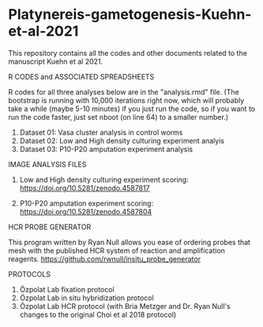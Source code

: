 # Platynereis-gametogenesis-Kuehn-et-al-2021
This repository contains all the codes and other documents related to the manuscript Kuehn et al 2021. 


R CODES and ASSOCIATED SPREADSHEETS

R codes for all three analyses below are in the "analysis.rmd" file. (The bootstrap is running with 10,000 iterations right now, which will probably take a while (maybe 5-10 minutes) if you just run the code, so if you want to run the code faster, just set nboot (on line 64) to a smaller number.)

1) Dataset 01: Vasa cluster analysis in control worms
2) Dataset 02: Low and High density culturing experiment analyis 
3) Dataset 03: P10-P20 amputation experiment analysis


IMAGE ANALYSIS FILES 
1) Low and High density culturing experiment scoring: https://doi.org/10.5281/zenodo.4587817

2) P10-P20 amputation experiment scoring: https://doi.org/10.5281/zenodo.4587804


HCR PROBE GENERATOR

This program written by Ryan Null allows you ease of ordering probes that mesh with the published HCR system of reaction and amplification reagents. https://github.com/rwnull/insitu_probe_generator 


PROTOCOLS

1) Özpolat Lab fixation protocol
2) Özpolat Lab in situ hybridization protocol
3) Özpolat Lab HCR protocol (with Bria Metzger and Dr. Ryan Null's changes to the original Choi et al 2018 protocol)
